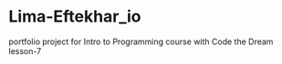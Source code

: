 # Lima-Eftekhar_io
 portfolio project for Intro to Programming course with Code the Dream
 lesson-7
